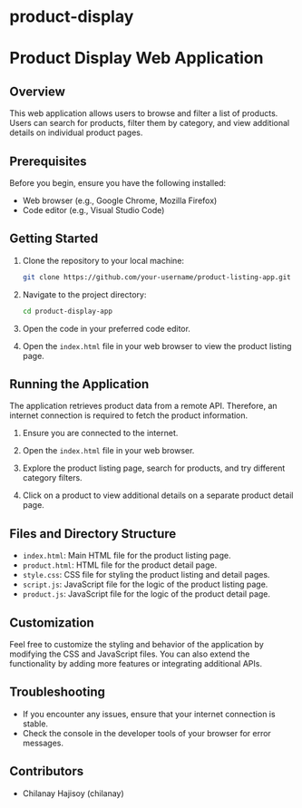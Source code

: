 # product-display
# Product Display Web Application

## Overview

This web application allows users to browse and filter a list of products. Users can search for products, filter them by category, and view additional details on individual product pages.

## Prerequisites

Before you begin, ensure you have the following installed:

- Web browser (e.g., Google Chrome, Mozilla Firefox)
- Code editor (e.g., Visual Studio Code)

## Getting Started

1. Clone the repository to your local machine:

    ```bash
    git clone https://github.com/your-username/product-listing-app.git
    ```

2. Navigate to the project directory:

    ```bash
    cd product-display-app

    ```

3. Open the code in your preferred code editor.

4. Open the `index.html` file in your web browser to view the product listing page.

## Running the Application

The application retrieves product data from a remote API. Therefore, an internet connection is required to fetch the product information.

1. Ensure you are connected to the internet.

2. Open the `index.html` file in your web browser.

3. Explore the product listing page, search for products, and try different category filters.

4. Click on a product to view additional details on a separate product detail page.

## Files and Directory Structure

- `index.html`: Main HTML file for the product listing page.
- `product.html`: HTML file for the product detail page.
- `style.css`: CSS file for styling the product listing and detail pages.
- `script.js`: JavaScript file for the logic of the product listing page.
- `product.js`: JavaScript file for the logic of the product detail page.

## Customization

Feel free to customize the styling and behavior of the application by modifying the CSS and JavaScript files. You can also extend the functionality by adding more features or integrating additional APIs.

## Troubleshooting

- If you encounter any issues, ensure that your internet connection is stable.
- Check the console in the developer tools of your browser for error messages.

## Contributors

- Chilanay Hajisoy (chilanay)